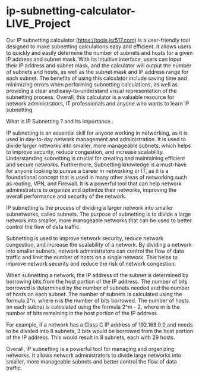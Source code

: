 # ip-subnetting-calculator-LIVE_Project

Our IP subnetting calculator (https://tools.jsr517.com) is a user-friendly tool designed to make subnetting calculations easy and efficient. It allows users to quickly and easily determine the number of subnets and hosts for a given IP address and subnet mask. With its intuitive interface, users can input their IP address and subnet mask, and the calculator will output the number of subnets and hosts, as well as the subnet mask and IP address range for each subnet. The benefits of using this calculator include saving time and minimizing errors when performing subnetting calculations, as well as providing a clear and easy-to-understand visual representation of the subnetting process. Overall, this calculator is a valuable resource for network administrators, IT professionals and anyone who wants to learn IP subnetting.


What is IP Subnetting ? and Its Importance..

IP subnetting is an essential skill for anyone working in networking, as it is used in day-to-day network management and administration. It is used to divide larger networks into smaller, more manageable subnets, which helps to improve security, reduce congestion, and increase scalability. Understanding subnetting is crucial for creating and maintaining efficient and secure networks. Furthermore, Subnetting knowledge is a must-have for anyone looking to pursue a career in networking or IT, as it is a foundational concept that is used in many other areas of networking such as routing, VPN, and Firewall. It is a powerful tool that can help network administrators to organize and optimize their networks, improving the overall performance and security of the network.

IP subnetting is the process of dividing a larger network into smaller subnetworks, called subnets. The purpose of subnetting is to divide a large network into smaller, more manageable networks that can be used to better control the flow of data traffic.

Subnetting is used to improve network security, reduce network congestion, and increase the scalability of a network. By dividing a network into smaller subnets, network administrators can control the flow of data traffic and limit the number of hosts on a single network. This helps to improve network security and reduce the risk of network congestion.

When subnetting a network, the IP address of the subnet is determined by borrowing bits from the host portion of the IP address. The number of bits borrowed is determined by the number of subnets needed and the number of hosts on each subnet. The number of subnets is calculated using the formula 2^n, where n is the number of bits borrowed. The number of hosts on each subnet is calculated using the formula 2^m - 2, where m is the number of bits remaining in the host portion of the IP address.

For example, if a network has a Class C IP address of 192.168.0.0 and needs to be divided into 8 subnets, 3 bits would be borrowed from the host portion of the IP address. This would result in 8 subnets, each with 29 hosts.

Overall, IP subnetting is a powerful tool for managing and organizing networks. It allows network administrators to divide large networks into smaller, more manageable subnets and better control the flow of data traffic.
